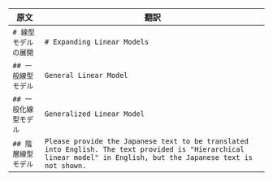 | 原文 | 翻訳 |
|---|---|
| `# 線型モデルの展開` | `# Expanding Linear Models` |
| `## 一般線型モデル` | `General Linear Model` |
| `## 一般化線型モデル` | `Generalized Linear Model` |
| `## 階層線型モデル` | `Please provide the Japanese text to be translated into English. The text provided is "Hierarchical linear model" in English, but the Japanese text is not shown.` |
